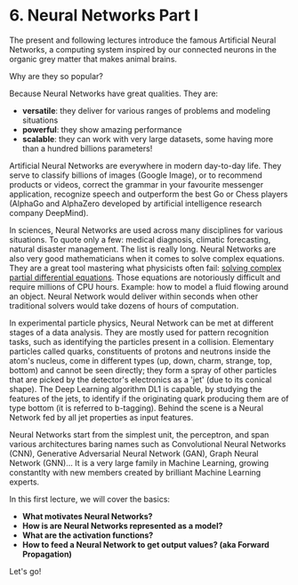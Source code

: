 # 6. Neural Networks Part I
The present and following lectures introduce the famous Artificial Neural Networks, a computing system inspired by our connected neurons in the organic grey matter that makes animal brains.  

Why are they so popular?  

Because Neural Networks have great qualities. They are:
* __versatile__: they deliver for various ranges of problems and modeling situations
* __powerful__: they show amazing performance
* __scalable__: they can work with very large datasets, some having more than a hundred billions parameters!

Artificial Neural Networks are everywhere in modern day-to-day life. They serve to classify billions of images (Google Image), or to recommend products or videos, correct the grammar in your favourite messenger application, recognize speech and outperform the best Go or Chess players (AlphaGo and AlphaZero developed by artificial intelligence research company DeepMind). 

In sciences, Neural Networks are used across many disciplines for various situations. To quote only a few: medical diagnosis, climatic forecasting, natural disaster management. The list is really long. Neural Networks are also very good mathematicians when it comes to solve complex equations. They are a great tool mastering what physicists often fail: [solving complex partial differential equations](https://www.quantamagazine.org/latest-neural-nets-solve-worlds-hardest-equations-faster-than-ever-before-20210419). Those equations are notoriously difficult and require millions of CPU hours. Example: how to model a fluid flowing around an object. Neural Network would deliver within seconds when other traditional solvers would take dozens of hours of computation. 

In experimental particle physics, Neural Network can be met at different stages of a data analysis. They are mostly used for pattern recognition tasks, such as identifying the particles present in a collision. Elementary particles called quarks, constituents of protons and neutrons inside the atom's nucleus, come in different types (up, down, charm, strange, top, bottom) and cannot be seen directly; they form a spray of other particles that are picked by the detector's electronics as a 'jet' (due to its conical shape). The Deep Learning algorithm DL1 is capable, by studying the features of the jets, to identify if the originating quark producing them are of type bottom (it is referred to b-tagging). Behind the scene is a Neural Network fed by all jet properties as input features.

Neural Networks start from the simplest unit, the perceptron, and span various architectures baring names such as Convolutional Neural Networks (CNN), Generative Adversarial Neural Network (GAN), Graph Neural Network (GNN)... It is a very large family in Machine Learning, growing constantlty with new members created by brilliant Machine Learning experts.

In this first lecture, we will cover the basics:

* __What motivates Neural Networks?__
* __How is are Neural Networks represented as a model?__  
* __What are the activation functions?__  
* __How to feed a Neural Network to get output values? (aka Forward Propagation)__

Let's go!




